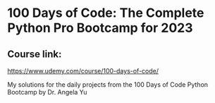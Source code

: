 # 100 Days of Code: The Complete Python Pro Bootcamp for 2023

## Course link:
https://www.udemy.com/course/100-days-of-code/

My solutions for the daily projects from the 100 Days of Code Python Bootcamp by Dr. Angela Yu
